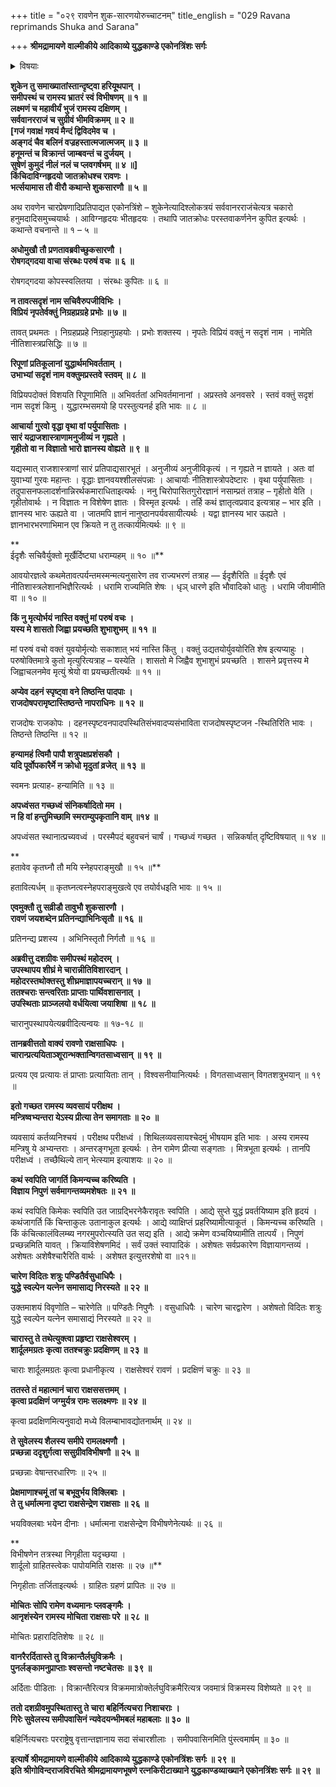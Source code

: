 +++
title = "०२९ रावणेन शुक-सारणयोरुच्चाटनम्"
title_english = "029 Ravana reprimands Shuka and Sarana"

+++
**श्रीमद्रामायणे वाल्मीकीये आदिकाव्ये युद्धकाण्डे एकोनत्रिंशः सर्गः**


<details><summary>विषयाः</summary>

शुकसारणकृतशत्रुपक्षप्रशंसनमसहमानेनरावणेन सभर्त्सनं तद्विसर्जनपूर्वकं यथावच्छयनासनादिरामाचरणावगमाय शार्दूलादिचारवरप्रेषणम् ॥ १ ॥ वेषान्तरधारणेनवानर सेनामध्यप्रविष्टैर्विभीषणदृष्टनिवेदितैर्वानरमुष्टिपिष्टैः कृपयारामविमोचितैः शार्दूलादिभिः पुनारावणसमीपगमनम् ॥ २ ॥

</details>


**शुकेन तु समाख्यातांस्तान्दृष्ट्वा हरियूथपान् ।  
समीपस्थं च रामस्य भ्रातरं स्वं विभीषणम् ॥ १ ॥  
लक्ष्मणं च महावीर्यं भुजं रामस्य दक्षिणम् ।  
सर्ववानरराजं च सुग्रीवं भीमविक्रमम् ॥ २ ॥  
\[गजं गवाक्षं गवयं मैन्दं द्विविदमेव च ।  
अङ्गदं चैव बलिनं वज्रहस्तात्मजात्मजम् ॥ ३ ॥  
हनूमन्तं च विक्रान्तं जाम्बवन्तं च दुर्जयम् ।  
सुषेणं कुमुदं नीलं नलं च प्लवगर्षभम् ॥ ४ ॥\]  
किंचिदाविग्नहृदयो जातक्रोधश्च रावणः ।  
भर्त्सयामास तौ वीरौ कथान्ते शुकसारणौ ॥ ५ ॥**

अथ रावणेन चारप्रेषणादिप्रतिपाद्यत एकोनत्रिंशे – शुकेनेत्यादिश्लोकत्रयं सर्ववानरराजंचेत्यत्र चकारो हनुमदादिसमुच्चयार्थः । आविग्नहृदयः भीतहृदयः । तथापि जातक्रोधः परस्तवाकर्णनेन कुपित इत्यर्थः । कथान्ते वचनान्ते ॥ १ – ५ ॥



**अधोमुखौ तौ प्रणतावब्रवीच्छुकसारणौ ।  
रोषगद्गदया वाचा संरब्धः परुषं वचः ॥ ६ ॥**

रोषगद्गदया कोपस्स्वलितया । संरब्धः कुपितः ॥ ६ ॥



**न तावत्सदृशं नाम सचिवैरुपजीविभिः ।  
विप्रियं नृपतेर्वक्तुं निग्रहप्रग्रहे प्रभोः ॥ ७ ॥**

तावत् प्रथमतः । निग्रहप्रप्रहे निग्रहानुग्रहयोः । प्रभोः शक्तस्य । नृपतेः विप्रियं वक्तुं न सदृशं नाम । नामेति नीतिशास्त्रप्रसिद्धिः ॥ ७ ॥



**रिपूणां प्रतिकूलानां युद्धार्थमभिवर्तताम् ।  
उभाभ्यां सदृशं नाम वक्तुमप्रस्तवे स्तवम् ॥ ८ ॥**

विप्रियपदोक्तं विशयति रिपूणामिति ॥ अभिवर्ततां अभिवर्तमानानां । अप्रस्तवे अनवसरे । स्तवं वक्तुं सदृशं नाम सदृशं किमु । युद्धारम्भसमयो हि परस्तुत्यनर्ह इति भावः ॥ ८ ॥



**आचार्या गुरवो वृद्धा वृथा वां पर्युपासिताः ।  
सारं यद्राजशास्त्राणामनुजीव्यं न गृह्यते ।  
गृहीतो वा न विज्ञातो भारो ज्ञानस्य वोह्यते ॥ ९ ॥**

यद्यस्मात् राजशास्त्राणां सारं प्रतिपाद्यसारभूतं । अनुजीव्यं अनुजीविकृत्यं । न गृह्यते न ज्ञायते । अतः वां युवाभ्यां गुरवः महान्तः । वृद्धाः ज्ञानवयश्शीलसंपन्नाः । आचार्याः नीतिशास्त्रोपदेष्टारः । वृथा पर्युपासिताः । तदुपासनफलादर्शनान्निरर्थकमाराधिताइत्यर्थः । ननु चिरोपासितगुरोरज्ञानं नसाम्प्रतं तत्राह – गृहीतो वेति । गृहीतोवार्थः । न विज्ञातः न विशेषेण ज्ञातः । विस्मृत इत्यर्थः । तर्हि कथं ज्ञातृत्वप्रवाद इत्यत्राह – भार इति । ज्ञानस्य भारः ऊह्यते वा । जातमपि ज्ञानं नानुष्ठानपर्यवसायीत्यर्थः । यद्वा ज्ञानस्य भार ऊह्यते । ज्ञानभारभरणाभिमान एव क्रियते न तु तत्कार्यमित्यर्थः ॥ ९ ॥

**  
ईदृशैः सचिवैर्युक्तो मूर्खैर्दिष्ट्या धराम्यहम् ॥ १० ॥**

आवयोरज्ञत्वे कथमेतावत्पर्यन्तमस्मन्मत्यनुसारेण तव राज्यभरणं तत्राह — ईदृशैरिति ॥ ईदृशैः एवं नीतिशास्त्रलेशानभिज्ञैरित्यर्थः । धरामि राज्यमिति शेषः । धृञ् धारणे इति भौवादिको धातुः । धरामि जीवामीति वा ॥ १० ॥



**किं नु मृत्योर्भयं नास्ति वक्तुं मां परुषं वचः ।  
यस्य मे शासतो जिह्वा प्रयच्छति शुभाशुभम् ॥ ११ ॥**

मां परुषं वचो वक्तं युवयोर्मृत्योः सकाशात् भयं नास्ति किंतु । वक्तुं उद्यतयोर्युवयोरिति शेष इत्यप्याहुः । परुषोक्तिमात्रे कुतो मृत्युरित्यत्राह – यस्येति । शासतो मे जिह्वैव शुभाशुभं प्रयच्छति । शासने प्रवृत्तस्य मे जिह्वाचलनमेव मृत्युं श्रेयो वा प्रयच्छतीत्यर्थः ॥ ११ ॥



**अप्येव दहनं स्पृष्ट्वा वने तिष्ठन्ति पादपाः ।  
राजदोषपरामृष्टास्तिष्ठन्ते नापराधिनः ॥ १२ ॥**

राजदोषः राजकोपः । दहनस्पृष्टवनपादपस्थितिसंभवादप्यसंभाविता राजदोषस्पृष्टजन -स्थितिरिति भावः । तिष्ठन्ते तिष्ठन्ति ॥ १२ ॥



**हन्यामहं त्विमौ पापौ शत्रुपक्षप्रशंसकौ ।  
यदि पूर्वोपकारैर्मे न क्रोधो मृदुतां व्रजेत् ॥ १३ ॥**

स्वमनः प्रत्याह- हन्यामिति ॥ १३ ॥



**अपध्वंसत गच्छध्वं संनिकर्षादितो मम ।  
न हि वां हन्तुमिच्छामि स्मराम्युपकृतानि वाम् ॥१४ ॥**

अपध्वंसत स्थानात्प्रच्यवध्वं । परस्मैपदं बहुवचनं चार्षं । गच्छध्वं गच्छत । सन्निकर्षात् दृष्टिविषयात् ॥ १४ ॥

**  
हतावेव कृतघ्नौ तौ मयि स्नेहपराङ्मुखौ ॥ १५ ॥**

हतावित्यर्धम् ॥ कृतघ्नत्वस्नेहपराङ्मुखत्वे एव तयोर्वधइति भावः ॥ १५ ॥



**एवमुक्तौ तु सव्रीडौ तावुभौ शुकसारणौ ।  
रावणं जयशब्देन प्रतिनन्द्याभिनिःसृतौ ॥ १६ ॥**

प्रतिनन्द्य प्रशस्य । अभिनिस्तृतौ निर्गतौ ॥ १६ ॥



**अब्रवीत्तु दशग्रीवः समीपस्थं महोदरम् ।  
उपस्थापय शीघ्रं मे चारान्नीतिविशारदान् ।  
महोदरस्तथोक्तस्तु शीघ्रमाज्ञापयच्चरान् ॥ १७ ॥  
ततश्चराः सन्त्वरिताः प्राप्ताः पार्थिवशासनात् ।  
उपस्थिताः प्राञ्जलयो वर्धयित्वा जयाशिषा ॥ १८ ॥**

चारानुपस्थापयेत्यब्रवीदित्यन्वयः ॥ १७-१८ ॥



**तानब्रवीत्ततो वाक्यं रावणो राक्षसाधिपः ।  
चारान्प्रत्ययिताञ्शूरान्भक्तान्विगतसाध्वसान् ॥ १९ ॥**

प्रत्यय एव प्रत्यायः तं प्राप्ताः प्रत्यायिताः तान् । विश्वसनीयानित्यर्थः । विगतसाध्वसान् विगतशत्रुभयान् ॥ १९ ॥



**इतो गच्छत रामस्य व्यवसायं परीक्षथ ।  
मन्त्रिष्वभ्यन्तरा येऽस्य प्रीत्या तेन समागताः ॥ २० ॥**

व्यवसायं कर्तव्यनिश्चयं । परीक्षथ परीक्षध्वं । शिथिलव्यवसायश्चेदमुं भीषयाम इति भावः । अस्य रामस्य मन्त्रिषु ये अभ्यन्तराः । अन्तरङ्गभूता इत्यर्थः । तेन रामेण प्रीत्या सङ्गताः । मित्रभूता इत्यर्थः । तानपि परीक्षध्वं । तच्छैथिल्ये तान् भेत्स्याम इत्याशयः ॥ २० ॥



**कथं स्वपिति जागर्ति किमन्यच्च करिष्यति ।  
विज्ञाय निपुणं सर्वमागन्तव्यमशेषतः ॥ २१ ॥**

कथं स्वपिति किमेकः स्वपिति उत जाग्रद्भिरनेकैरावृतः स्वपिति । आद्ये सुप्ते युद्धं प्रवर्तयिष्याम इति हृदयं । कथंजागर्ति किं चिन्ताकुलः उतानाकुल इत्यर्थः । आद्ये व्याक्षिप्तं प्रहरिष्यामीत्याकूतं । किमन्यच्च करिष्यति । किं कंचित्कालंविलम्ब्य नगरमुपरोत्स्यति उत सद्य इति । आद्ये क्रमेण वञ्चयिष्यामीति तात्पर्यं । निपुणं प्रच्छन्नमिति यावत् । क्रियाविशेषणमिदं । सर्वं उक्तं स्वापादिकं । अशेषतः सर्वप्रकारेण विज्ञायागन्तव्यं । अशेषतः अशेषैश्चारैरिति वार्थः । अशेषत इत्युत्तरशेषो वा ॥२१॥



**चारेण विदितः शत्रुः पण्डितैर्वसुधाधिपैः ।  
युद्धे स्वल्पेन यत्नेन समासाद्य निरस्यते ॥ २२ ॥**

उक्तमाशयं विवृणोति – चारेणेति ॥ पण्डितैः निपुणैः । वसुधाधिपैः । चारेण चारद्वारेण । अशेषतो विदितः शत्रुः युद्धे स्वल्पेन यत्नेन समासाद्यं निरस्यते ॥ २२ ॥



**चारास्तु ते तथेत्युक्त्वा प्रहृष्टा राक्षसेश्वरम् ।  
शार्दूलमग्रतः कृत्वा ततश्चक्रुः प्रदक्षिणम् ॥ २३ ॥**

चाराः शार्दूलमग्रतः कृत्वा प्रधानीकृत्य । राक्षसेश्वरं रावणं । प्रदक्षिणं चक्रुः ॥ २३ ॥



**ततस्ते तं महात्मानं चारा राक्षससत्तमम् ।  
कृत्वा प्रदक्षिणं जग्मुर्यत्र रामः सलक्ष्मणः ॥ २४ ॥**

कृत्वा प्रदक्षिणमित्यनुवादो मध्ये विलम्बाभावद्योतनार्थम् ॥ २४ ॥



**ते सुवेलस्य शैलस्य समीपे रामलक्ष्मणौ ।  
प्रच्छन्ना ददृशुर्गत्वा ससुग्रीवविभीषणौ ॥ २५ ॥**

प्रच्छन्नाः वेषान्तरधारिणः ॥ २५ ॥



**प्रेक्षमाणाश्चमूं तां च बभूवुर्भय विक्लिबाः ।  
ते तु धर्मात्मना दृष्टा राक्षसेन्द्रेण राक्षसाः ॥ २६ ॥**

भयविक्लबाः भयेन दीनाः । धर्मात्मना राक्षसेन्द्रेण विभीषणेनेत्यर्थः ॥ २६ ॥

**  
विभीषणेन तत्रस्था निगृहीता यदृच्छया ।  
शार्दूलो ग्राहितस्त्वेकः पापोयमिति राक्षसः ॥ २७ ॥**

निगृहीताः तर्जिताइत्यर्थः । ग्राहितः ग्रहणं प्रापितः ॥ २७ ॥



**मोचितः सोपि रामेण वध्यमानः प्लवङ्गमैः ।  
आनृशंस्येन रामस्य मोचिता राक्षसाः परे ॥ २८ ॥**

मोचितः प्रहारादितिशेषः ॥ २८ ॥



**वानरैरर्दितास्ते तु विक्रान्तैर्लघुविक्रमैः ।  
पुनर्लङ्कामनुप्राप्ताः श्वसन्तो नष्टचेतसः ॥ ३९ ॥**

अर्दिताः पीडिताः । विक्रान्तैरित्यत्र विक्रममात्रोक्तेर्लघुविक्रमैरित्यत्र जवमात्रं विक्रमस्य विशेष्यते ॥ २९ ॥



**ततो दशग्रीवमुपस्थितास्तु ते चारा बहिर्नित्यचरा निशाचराः ।  
गिरेः सुवेलस्य समीपवासिनं न्यवेदयन्भीमबलं महाबलाः ॥ ३० ॥**

बहिर्नित्यचराः परराष्ट्रेषु वृत्तान्तज्ञानाय सदा संचारशीलाः । समीपवासिनमिति पुंस्त्वमार्षम् ॥ ३० ॥

**इत्यार्षे श्रीमद्रामायणे वाल्मीकीये आदिकाव्ये युद्धकाण्डे एकोनत्रिंशः सर्गः ॥ २९ ॥  
इति श्रीगोविन्दराजविरचिते श्रीमद्रामायणभूषणे रत्नकिरीटाख्याने युद्धकाण्डव्याख्याने एकोनत्रिंशः सर्गः ॥ २९ ॥**
